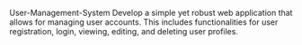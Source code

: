 User-Management-System
Develop a simple yet robust web application that allows for managing user accounts. This includes functionalities for user registration, login, viewing, editing, and deleting user profiles.